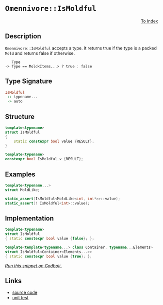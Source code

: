 <!-- Copyright 2024 Feng Mofan
SPDX-License-Identifier: Apache-2.0 -->

# `Omennivore::IsMoldful`

<p style='text-align: right;'><a href="../../../index.md#entity-examinations-1">To Index</a></p>

## Description

`Omennivore::IsMoldful` accepts a type.
It returns true if the type is a packed `Mold` and returns false if otherwise.

<pre><code>   Type
-> Type == Mold&lt;Items...&gt; ? true : false</code></pre>

## Type Signature

```Haskell
IsMoldful
 :: typename...
 -> auto
```

## Structure

```C++
template<typename>
struct IsMoldful
{
    static constexpr bool value {RESULT};
}

template<typename>
constexpr bool IsMoldful_v {RESULT};
```

## Examples

```C++
template<typename...>
struct MoldLike;

static_assert(IsMoldful<MoldLike<int, int*>>::value);
static_assert(! IsMoldful<int>::value);
```

## Implementation

```C++
template<typename>
struct IsMoldful
{ static constexpr bool value {false}; };

template<template<typename...> class Container, typename...Elements>
struct IsMoldful<Container<Elements...>>
{ static constexpr bool value {true}; };
```

[*Run this snippet on Godbolt.*](https://godbolt.org/#z:OYLghAFBqd5QCxAYwPYBMCmBRdBLAF1QCcAaPECAMzwBtMA7AQwFtMQByARg9KtQYEAysib0QXACx8BBAKoBnTAAUAHpwAMvAFYTStJg1DIApACYAQuYukl9ZATwDKjdAGFUtAK4sGISVykrgAyeAyYAHI%2BAEaYxCAA7KQADqgKhE4MHt6%2B/oGp6Y4CoeFRLLHxSXaYDplCBEzEBNk%2BfgG2mPZFDPWNBCWRMXGJtg1NLbntCmP9YYPlwwkAlLaoXsTI7BwEmCzJBjsmAMxuBACeyYysmMfYJhoAgtPEXg4A1ACSCgCynuhUXlo9weJgSFje0yYjmQbzQDGmmFUyWIb2iqE8bwAbmIvJg3qCLFQxEpQQARY7gskU4HAnZ7A43E50/ZQxmnC5XNgAOh5t1hBgUCjeHkETDmZDe50uzG5POw9DYggUt2Bz1eBE%2BPz%2BAKBJxFDXFxzc8t2jAICh5XJVRzujwJEIa0NhAgRSJRaIx2O8eIJBBeNwS5KOlMD1LtjwA9AAqGOxuPxiPA6Oxt4AFUw0yFccTkfjeezNMezIZRqlnMwlpVjzV71%2BtHQoQA1oyrOGno68MgAPpMQVxAgQL51/6Ao3DptssIEUhvKdR63YEAgL24pZh9tQzs9vtNCBgMCa4c6o1T25LleYNfBjgrWicACsvD8HC0pFQnDc1msELWGx9ZiOHhSAITQbxWRsQHvMwuQSMxJAADng%2B8NAATigjQADZ4KOfROEkXgWAkDQNFIZ9X3fDheAUEASJAl8b1IOBYBgRAQDWAhki8acKAgNA9joOIImuThVHgjCAFoMMkN5gGQGEpC5MxeEwfAiGIPB0D0fhBBEMR2CkGRBEUFR1Ho0hdECAB3YgmGSTgeFvB8n1At9OAAeS4ziNVQKg3lEiSpJkuS3gUsw3ggDx%2BPoFFzEApZeDorQVggJA%2BOSASyB4tKMpAYApDMPg6B2YhqIgaIXOiMJGjOezeEq5hiDONzom0Go6KAvjFQINyGFoGqzKwaIvGANwxFoajuF4LAWEMYBxAGvBiDavBMQzFzERqLitiAqdOhc2g8GiGzGo8LAXL9PBCMm0hVuINElFJXZZoOoxQJWKgDGABQADU8EwSy3OlWrDOEURxAM7T5CUNQXIs/RZpQL9LH0Q7qMgFZUGSboJvE6Z0GOUlTEsawzHI271KwNGIBWapamcCBXAmPxAhCOYygqPQCgyAQmc5tJuYYAZ2eGQJae6Xpxk8Vo9DFuoZiFoZ4lFmZeeVvoFYWJWad/TYJEcjhH1IlyKL8sTJOk2T5MkRTwtwQgSHxACuHi4C3pWBBMCYLB4mp0gIMkI4uRQo4EkkDRJDgjDiPvDCUNwjh8NIQjAK5DCuCwlD4PT%2B8AnvYOMKNsyKKomjXfo5KWJStjPK48hKGy6KhLYThGhYTEEnEph%2BVmkKUK5LguVfFT7YprTZF08HpEh4yYbM3QCus2zav1w2yN4CiPI4ri3h8t5W/bzvu6MXv%2B8H8LIvS6LHaOMwXcShiq4buI6941AouGfeO%2BQAwjC4FCuBIjQWgxVSrlTMvVaqwMIGNWaq1BwwNOpmh6n1Fyg1hqjVoONYG01npbFfPgJatRVoTSHqoTaOxga7TvGZA6R1qqnTwQldSV0gK3XupgR6M0jAvVAOXPgn0fp/QBkDa6kMJ76SnrIGeplXzz3hq9ImVhka0KphjLGmQcZ4wJookmZM4gUzWujDoXRMguAYO4KWuQWbmI1hzfI/NuiqxSA4zItiRbGOWgICWzRLHMw8XTHo8s2aKxlirXxoT1bBM1nrVY6xdbO3jqvY2nA97EDbh3Lu38e5/1PhoW2qkHaxWdglN2pAPZe2GL7ahidk593DgkPOCQEhHAjpIKSgQ16uUorYUu98K7wCruxLyL8n7ECblsVugUWAKExDCTEOSGTTGUgU0egQxFgwkSDaRsMQA4UXnZSaK9nJF3cjXbyvlJnSWmbMrECzWTTHPm/S%2BcRr5HDvm9RiqUnkZRGd86Ky5kDJGSF2eZKEuyLIID2NJUlCrALiKAiqVVGpQKRU1FqbUEFvy6sg/q%2BDMBDRGmNCaQEcHcMYaQAhy1iHrTIcgLalDBB7RoYdY6ZwGHnWYcDNhaQOFPW4WEXhSV%2BFMC%2Br9f6gNGDA3WXpCQkijLQxkToXZ8jjBIxsCo%2BAajsacAjHjRGxNLCk3XuTDShjfay3pozcJ1iGxRLsc4womQnFc26G4pW/jxZhJyH4i1gTImlBCWrSW3qIlNDdTEhQOt9JHMLuRFJly3jXLmXcnYDyIB2zUtfYpZckru09t7Sg%2BsakgDMH3I4Rx7zIQCMRctCQsKxvXpwEutFSn%2BwSIpBpXApAoXqcHLgSRqFHGOXG7pfT9ZKQbV0kp5cVi3XSM4SQQA%3D)

## Links

- [source code](../../../../conceptrodon/omennivore/is_moldful.hpp)
- [unit test](../../../../tests/unit/metafunctions/omennivore/is_moldful.test.hpp)
